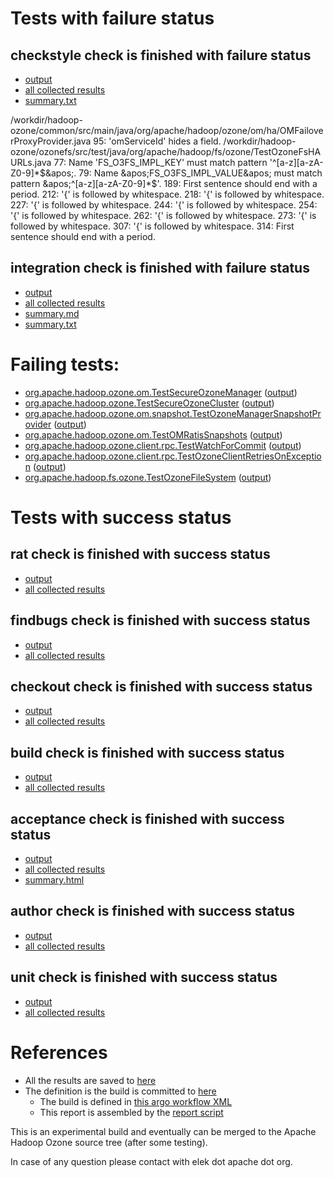 # Tests with failure status

## checkstyle check is finished with failure status

   * [output](https://raw.githubusercontent.com/elek/ozone-ci/master/pr/pr-hdds-2007-hnd8f/checkstyle/output.log)
   * [all collected results](https://github.com/elek/ozone-ci/tree/master/pr/pr-hdds-2007-hnd8f/checkstyle)
   * [summary.txt](https://github.com/elek/ozone-ci/tree/master/pr/pr-hdds-2007-hnd8f/checkstyle/summary.txt)

/workdir/hadoop-ozone/common/src/main/java/org/apache/hadoop/ozone/om/ha/OMFailoverProxyProvider.java
 95: &apos;omServiceId&apos; hides a field.
/workdir/hadoop-ozone/ozonefs/src/test/java/org/apache/hadoop/fs/ozone/TestOzoneFsHAURLs.java
 77: Name &apos;FS_O3FS_IMPL_KEY&apos; must match pattern &apos;^[a-z][a-zA-Z0-9]*$&apos;.
 79: Name &apos;FS_O3FS_IMPL_VALUE&apos; must match pattern &apos;^[a-z][a-zA-Z0-9]*$&apos;.
 189: First sentence should end with a period.
 212: &apos;{&apos; is followed by whitespace.
 218: &apos;{&apos; is followed by whitespace.
 227: &apos;{&apos; is followed by whitespace.
 244: &apos;{&apos; is followed by whitespace.
 254: &apos;{&apos; is followed by whitespace.
 262: &apos;{&apos; is followed by whitespace.
 273: &apos;{&apos; is followed by whitespace.
 307: &apos;{&apos; is followed by whitespace.
 314: First sentence should end with a period.

## integration check is finished with failure status

   * [output](https://raw.githubusercontent.com/elek/ozone-ci/master/pr/pr-hdds-2007-hnd8f/integration/output.log)
   * [all collected results](https://github.com/elek/ozone-ci/tree/master/pr/pr-hdds-2007-hnd8f/integration)
   * [summary.md](https://github.com/elek/ozone-ci/tree/master/pr/pr-hdds-2007-hnd8f/integration/summary.md)
   * [summary.txt](https://github.com/elek/ozone-ci/tree/master/pr/pr-hdds-2007-hnd8f/integration/summary.txt)

# Failing tests: 

 * [org.apache.hadoop.ozone.om.TestSecureOzoneManager](hadoop-ozone/integration-test/org.apache.hadoop.ozone.om.TestSecureOzoneManager.txt) ([output](hadoop-ozone/integration-test/org.apache.hadoop.ozone.om.TestSecureOzoneManager-output.txt/))
 * [org.apache.hadoop.ozone.TestSecureOzoneCluster](hadoop-ozone/integration-test/org.apache.hadoop.ozone.TestSecureOzoneCluster.txt) ([output](hadoop-ozone/integration-test/org.apache.hadoop.ozone.TestSecureOzoneCluster-output.txt/))
 * [org.apache.hadoop.ozone.om.snapshot.TestOzoneManagerSnapshotProvider](hadoop-ozone/integration-test/org.apache.hadoop.ozone.om.snapshot.TestOzoneManagerSnapshotProvider.txt) ([output](hadoop-ozone/integration-test/org.apache.hadoop.ozone.om.snapshot.TestOzoneManagerSnapshotProvider-output.txt/))
 * [org.apache.hadoop.ozone.om.TestOMRatisSnapshots](hadoop-ozone/integration-test/org.apache.hadoop.ozone.om.TestOMRatisSnapshots.txt) ([output](hadoop-ozone/integration-test/org.apache.hadoop.ozone.om.TestOMRatisSnapshots-output.txt/))
 * [org.apache.hadoop.ozone.client.rpc.TestWatchForCommit](hadoop-ozone/integration-test/org.apache.hadoop.ozone.client.rpc.TestWatchForCommit.txt) ([output](hadoop-ozone/integration-test/org.apache.hadoop.ozone.client.rpc.TestWatchForCommit-output.txt/))
 * [org.apache.hadoop.ozone.client.rpc.TestOzoneClientRetriesOnException](hadoop-ozone/integration-test/org.apache.hadoop.ozone.client.rpc.TestOzoneClientRetriesOnException.txt) ([output](hadoop-ozone/integration-test/org.apache.hadoop.ozone.client.rpc.TestOzoneClientRetriesOnException-output.txt/))
 * [org.apache.hadoop.fs.ozone.TestOzoneFileSystem](hadoop-ozone/ozonefs/org.apache.hadoop.fs.ozone.TestOzoneFileSystem.txt) ([output](hadoop-ozone/ozonefs/org.apache.hadoop.fs.ozone.TestOzoneFileSystem-output.txt/))


# Tests with success status

## rat check is finished with success status

   * [output](https://raw.githubusercontent.com/elek/ozone-ci/master/pr/pr-hdds-2007-hnd8f/rat/output.log)
   * [all collected results](https://github.com/elek/ozone-ci/tree/master/pr/pr-hdds-2007-hnd8f/rat)


## findbugs check is finished with success status

   * [output](https://raw.githubusercontent.com/elek/ozone-ci/master/pr/pr-hdds-2007-hnd8f/findbugs/output.log)
   * [all collected results](https://github.com/elek/ozone-ci/tree/master/pr/pr-hdds-2007-hnd8f/findbugs)


## checkout check is finished with success status

   * [output](https://raw.githubusercontent.com/elek/ozone-ci/master/pr/pr-hdds-2007-hnd8f/checkout/output.log)
   * [all collected results](https://github.com/elek/ozone-ci/tree/master/pr/pr-hdds-2007-hnd8f/checkout)


## build check is finished with success status

   * [output](https://raw.githubusercontent.com/elek/ozone-ci/master/pr/pr-hdds-2007-hnd8f/build/output.log)
   * [all collected results](https://github.com/elek/ozone-ci/tree/master/pr/pr-hdds-2007-hnd8f/build)


## acceptance check is finished with success status

   * [output](https://raw.githubusercontent.com/elek/ozone-ci/master/pr/pr-hdds-2007-hnd8f/acceptance/output.log)
   * [all collected results](https://github.com/elek/ozone-ci/tree/master/pr/pr-hdds-2007-hnd8f/acceptance)
   * [summary.html](https://elek.github.io/ozone-ci/pr/pr-hdds-2007-hnd8f/acceptance/summary.html)


## author check is finished with success status

   * [output](https://raw.githubusercontent.com/elek/ozone-ci/master/pr/pr-hdds-2007-hnd8f/author/output.log)
   * [all collected results](https://github.com/elek/ozone-ci/tree/master/pr/pr-hdds-2007-hnd8f/author)


## unit check is finished with success status

   * [output](https://raw.githubusercontent.com/elek/ozone-ci/master/pr/pr-hdds-2007-hnd8f/unit/output.log)
   * [all collected results](https://github.com/elek/ozone-ci/tree/master/pr/pr-hdds-2007-hnd8f/unit)




# References

 * All the results are saved to [here](https://github.com/elek/ozone-ci/tree/master/pr/pr-hdds-2007-hnd8f/)
 * The definition is the build is committed to [here](https://github.com/elek/argo-ozone)
    * The build is defined in [this argo workflow XML](https://github.com/elek/argo-ozone/blob/master/ozone-build.yaml)
    * This report is assembled by the [report script](https://github.com/elek/argo-ozone/blob/master/scripts/report.sh)

This is an experimental build and eventually can be merged to the Apache Hadoop Ozone source tree (after some testing).

In case of any question please contact with elek dot apache dot org.

